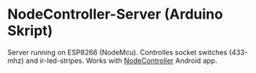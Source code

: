 # NodeController-Server (Arduino Skript)
Server running on ESP8266 (NodeMcu). Controlles socket switches (433-mhz) and ir-led-stripes.
Works with [NodeController](https://github.com/marcoheinisch/NodeController) Android app.
